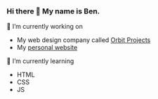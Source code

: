 ### Hi there 👋 My name is Ben.

🔭 I’m currently working on
* My web design company called [Orbit Projects](https://orbitprojects.github.io/)
* My [personal website](https://benmasel.github.io)

🌱 I’m currently learning

* HTML
* CSS
* JS
<!-- ![CSS](https://raw.githubusercontent.com/LlamaLad7/LlamaLad7/master/assets/css3.svg |)
